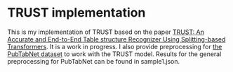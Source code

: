 # TRUST implementation

This is my implementation of TRUST based on the paper [TRUST: An Accurate and End-to-End Table structure Recognizer Using Splitting-based Transformers](https://arxiv.org/abs/2208.14687). It is a work in progress. I also provide preprocessing for [the PubTabNet dataset](https://github.com/ibm-aur-nlp/PubTabNet) to work with the TRUST model.
Results for the general preprocessing for PubTabNet can be found in sample1.json.


